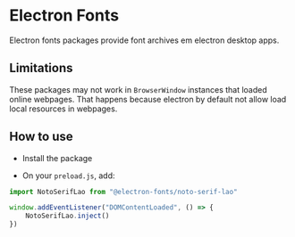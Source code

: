 # Electron Fonts

Electron fonts packages provide font archives em electron desktop apps.

## Limitations

These packages may not work in `BrowserWindow` instances that loaded online webpages. That happens because electron by default not allow load local resources in webpages.

## How to use

* Install the package

* On your `preload.js`, add:

```ts
import NotoSerifLao from "@electron-fonts/noto-serif-lao"

window.addEventListener("DOMContentLoaded", () => {
    NotoSerifLao.inject()
})
```
